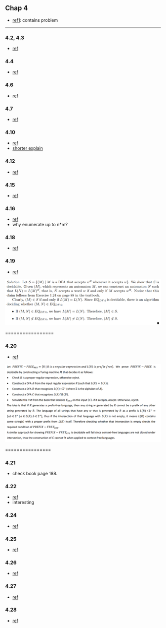 ## Chap 4

- [ref1](http://www.stolerman.net/studies/cs525/cs525_ch04_preparation.pdf): contains problem 

---

### 4.2, 4.3
- [ref](http://www.cse.buffalo.edu/courses/cse396/content/hwSol-7.pdf)

### 4.4
- [ref](http://cseweb.ucsd.edu/~mihir/cse105/ss3.pdf)

### 4.6
- [ref](http://www.public.asu.edu/~ccolbou/src/355hw6s09sol.pdf)

### 4.7
- [ref](http://staffwww.dcs.shef.ac.uk/people/J.Marshall/alc/studyguides/Selected_Solutions_3.pdf)

### 4.10
- [ref](http://www.public.asu.edu/~ccolbou/src/355hw6s09sol.pdf)
- [shorter explain](http://www.stolerman.net/studies/cs525/cs525_ch04_preparation.pdf)

### 4.12
- [ref](http://www.stolerman.net/studies/cs525/cs525_ch04_preparation.pdf)

### 4.15
- [ref](http://www.math-cs.gordon.edu/courses/cps220/Notes/example4.15.pdf)

### 4.16
- [ref](http://www.stolerman.net/studies/cs525/cs525_ch04_preparation.pdf)
- why enumerate up to n*m?

### 4.18
- [ref](http://www.stolerman.net/studies/cs525/cs525_ch04_preparation.pdf)


### 4.19
- [ref](http://www.cs.bu.edu/fac/hwxi/academic/courses/eces-670/HANDOUTS/solution8.pdf)

![](../figs/4-19.PNG)

=================

### 4.20
- [ref](http://www.stolerman.net/studies/cs525/cs525_ch04_preparation.pdf)

![](../figs/4-20.PNG)

================

### 4.21
- check book page 188.

### 4.22
- [ref](http://www.stolerman.net/studies/cs525/cs525_ch04_preparation.pdf)
- interesting

### 4.24
- [ref](http://www.cs.nthu.edu.tw/~wkhon/toc07-assignments/assign3ans.pdf)

### 4.25
- [ref](http://www.cs.nthu.edu.tw/~wkhon/assignments/assign3ans.pdf)

### 4.26
- [ref](http://www.stolerman.net/studies/cs525/cs525_ch04_preparation.pdf)

### 4.27
- [ref](http://www.stolerman.net/studies/cs525/cs525_ch04_preparation.pdf)

### 4.28
- [ref](https://www.cs.auckland.ac.nz/~cristian/mfcsdir/cris/2009/andre/A2.pdf)
